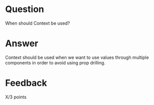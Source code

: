 # Question

When should Context be used? 

# Answer
Context should be used when we want to use values through multiple components in order to avoid using prop drilling.


# Feedback

X/3 points